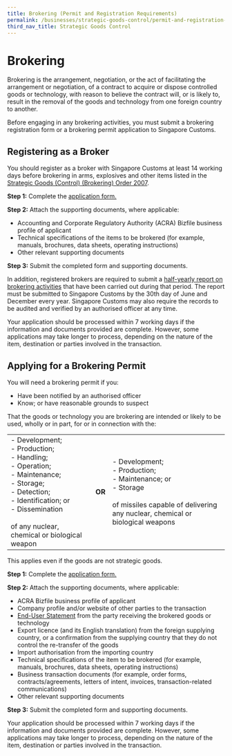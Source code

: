 ```yaml
---
title: Brokering (Permit and Registration Requirements)
permalink: /businesses/strategic-goods-control/permit-and-registration-requirements/brokering
third_nav_title: Strategic Goods Control
---
```


# Brokering

Brokering is the arrangement, negotiation, or the act of facilitating the arrangement or negotiation, of a contract to acquire or dispose controlled goods or technology, with reason to believe the contract will, or is likely to, result in the removal of the goods and technology from one foreign country to another.

Before engaging in any brokering activities, you must submit a brokering registration form or a brokering permit application to Singapore Customs.

## Registering as a Broker

You should register as a broker with Singapore Customs at least 14 working days before brokering in arms, explosives and other items listed in the  [Strategic Goods (Control) (Brokering) Order 2007](http://sso.agc.gov.sg/SL/SGCA2002-S640-2007).

**Step 1:**  Complete the  [application form.](https://www.customs.gov.sg/eservices/customs-forms-and-service-links#StrategicGood)

**Step 2:**  Attach the supporting documents, where applicable:

-   Accounting and Corporate Regulatory Authority (ACRA) Bizfile business profile of applicant
-   Technical specifications of the items to be brokered (for example, manuals, brochures, data sheets, operating instructions)
-   Other relevant supporting documents

**Step 3:**  Submit the completed form and supporting documents.

In addition, registered brokers are required to submit a  [half-yearly report on brokering activities](https://www.customs.gov.sg/eservices/customs-forms-and-service-links#StrategicGood)  that have been carried out during that period. The report must be submitted to Singapore Customs by the 30th  day of June and December every year. Singapore Customs may also require the records to be audited and verified by an authorised officer at any time.

Your application should be processed within 7 working days if the information and documents provided are complete. However, some applications may take longer to process, depending on the nature of the item, destination or parties involved in the transaction.

## Applying for a Brokering Permit

You will need a brokering permit if you:

-   Have been notified by an authorised officer
-   Know; or have reasonable grounds to suspect

That the goods or technology you are brokering are intended or likely to be used, wholly or in part, for or in connection with the:

|  |  |  |
|---|---|---|
| - Development;  <br> - Production;  <br> - Handling;  <br> - Operation;  <br> -  Maintenance; <br> - Storage;  <br> - Detection;  <br> - Identification; or  <br> -  Dissemination <br><br> of any nuclear, chemical or biological weapon | **OR** | - Development; <br> - Production; <br> - Maintenance; or <br> - Storage <br><br> of missiles capable of delivering any nuclear, chemical or biological weapons |

This applies even if the goods are not strategic goods.

**Step 1:**  Complete the  [application form](https://www.customs.gov.sg/eservices/customs-forms-and-service-links#StrategicGood)[.](https://www.customs.gov.sg/eservices/customs-forms-and-service-links#StrategicGood)

**Step 2:**  Attach the supporting documents, where applicable:

-   ACRA Bizfile business profile of applicant
-   Company profile and/or website of other parties to the transaction
-   [End-User Statement](https://www.customs.gov.sg/eservices/customs-forms-and-service-links#StrategicGood)  from the party receiving the brokered goods or technology
-   Export licence (and its English translation) from the foreign supplying country, or a confirmation from the supplying country that they do not control the re-transfer of the goods
-   Import authorisation from the importing country
-   Technical specifications of the item to be brokered (for example, manuals, brochures, data sheets, operating instructions)
-   Business transaction documents (for example, order forms, contracts/agreements, letters of intent, invoices, transaction-related communications)
-   Other relevant supporting documents

**Step 3:**  Submit the completed form and supporting documents.

Your application should be processed within 7 working days if the information and documents provided are complete. However, some applications may take longer to process, depending on the nature of the item, destination or parties involved in the transaction.
